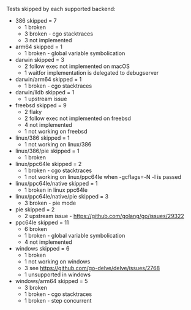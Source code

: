 Tests skipped by each supported backend:

* 386 skipped = 7
	* 1 broken
	* 3 broken - cgo stacktraces
	* 3 not implemented
* arm64 skipped = 1
	* 1 broken - global variable symbolication
* darwin skipped = 3
	* 2 follow exec not implemented on macOS
	* 1 waitfor implementation is delegated to debugserver
* darwin/arm64 skipped = 1
	* 1 broken - cgo stacktraces
* darwin/lldb skipped = 1
	* 1 upstream issue
* freebsd skipped = 9
	* 2 flaky
	* 2 follow exec not implemented on freebsd
	* 4 not implemented
	* 1 not working on freebsd
* linux/386 skipped = 1
	* 1 not working on linux/386
* linux/386/pie skipped = 1
	* 1 broken
* linux/ppc64le skipped = 2
	* 1 broken - cgo stacktraces
	* 1 not working on linux/ppc64le when -gcflags=-N -l is passed
* linux/ppc64le/native skipped = 1
	* 1 broken in linux ppc64le
* linux/ppc64le/native/pie skipped = 3
	* 3 broken - pie mode
* pie skipped = 2
	* 2 upstream issue - https://github.com/golang/go/issues/29322
* ppc64le skipped = 11
	* 6 broken
	* 1 broken - global variable symbolication
	* 4 not implemented
* windows skipped = 6
	* 1 broken
	* 1 not working on windows
	* 3 see https://github.com/go-delve/delve/issues/2768
	* 1 unsupported in windows
* windows/arm64 skipped = 5
	* 3 broken
	* 1 broken - cgo stacktraces
	* 1 broken - step concurrent

